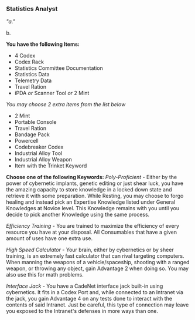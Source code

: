 ### Statistics Analyst
_"a."_

b.

__You have the following Items:__
- 4 Codex
- Codex Rack
- Statistics Committee Documentation
- Statistics Data
- Telemetry Data
- Travel Ration
- iPDA *or* Scanner Tool *or* 2 Mint

_You may choose 2 extra items from the list below_
- 2 Mint
- Portable Console
- Travel Ration
- Bandage Pack
- Powercell
- Codebreaker Codex
- Industrial Alloy Tool
- Industrial Alloy Weapon
- Item with the Trinket Keyword


__Choose one of the following Keywords:__
*Poly-Proficient* - Either by the power of cybernetic implants, genetic editing or just shear luck, you have the amazing capacity to store knowledge in a locked down state and retrieve it with some preparation. While Resting, you may choose to forgo healing and instead pick an Expertise Knowledge listed under General Knowledges at Novice level. This Knowledge remains with you until you decide to pick another Knowledge using the same process.

*Efficiency Training* - You are trained to maximize the efficiency of every resource you have at your disposal. All Consumables that have a given amount of uses have one extra use.

*High Speed Calculator* - Your brain, either by cybernetics or by sheer training, is an extremely fast calculator that can rival targeting computers. When manning the weapons of a vehicle/spaceship, shooting with a ranged weapon, or throwing any object, gain Advantage 2 when doing so. You may also use this for math problems.

*Interface Jack* - You have a CadeNet interface jack built-in using cybernetics. It fits in a Codex Port and, while connected to an Intranet via the jack, you gain Advantage 4 on any tests done to interact with the contents of said Intranet. Just be careful, this type of connection may leave you exposed to the Intranet's defenses in more ways than one.